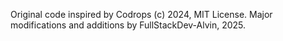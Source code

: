 Original code inspired by Codrops (c) 2024, MIT License.
Major modifications and additions by FullStackDev-Alvin, 2025.
